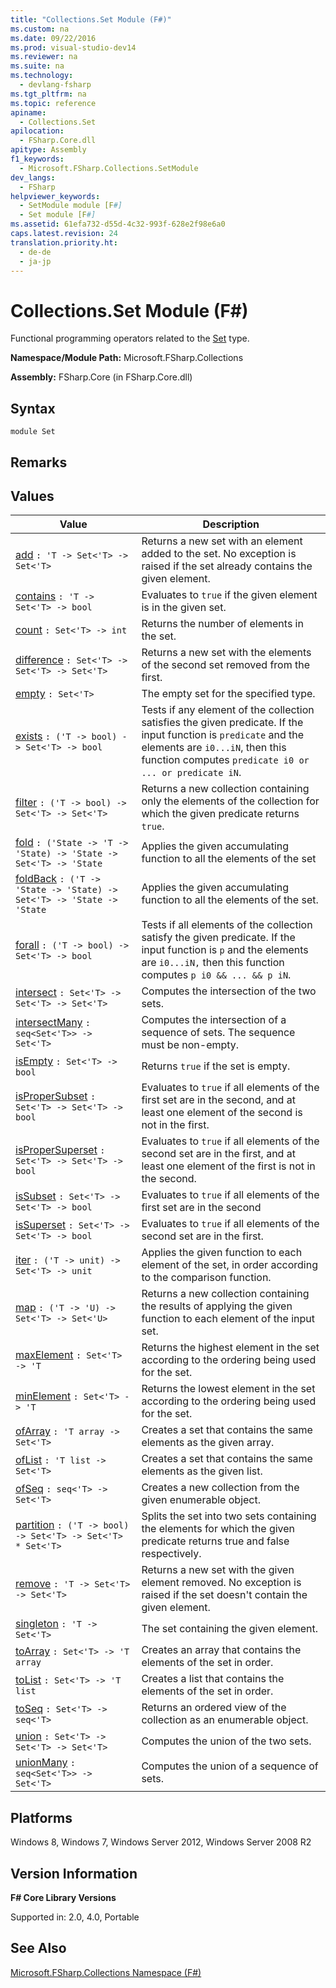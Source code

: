 ```yaml
---
title: "Collections.Set Module (F#)"
ms.custom: na
ms.date: 09/22/2016
ms.prod: visual-studio-dev14
ms.reviewer: na
ms.suite: na
ms.technology: 
  - devlang-fsharp
ms.tgt_pltfrm: na
ms.topic: reference
apiname: 
  - Collections.Set
apilocation: 
  - FSharp.Core.dll
apitype: Assembly
f1_keywords: 
  - Microsoft.FSharp.Collections.SetModule
dev_langs: 
  - FSharp
helpviewer_keywords: 
  - SetModule module [F#]
  - Set module [F#]
ms.assetid: 61efa732-d55d-4c32-993f-628e2f98e6a0
caps.latest.revision: 24
translation.priority.ht: 
  - de-de
  - ja-jp
---
```

# Collections.Set Module (F#)
Functional programming operators related to the [Set](../vs140/collections.set--t--class--fsharp-.md) type.  
  
 **Namespace/Module Path:** Microsoft.FSharp.Collections  
  
 **Assembly:** FSharp.Core (in FSharp.Core.dll)  
  
## Syntax  
  
```  
module Set  
```  
  
## Remarks  
  
## Values  
  
|Value|Description|  
|-----------|-----------------|  
|[add](../vs140/set.add--t--function--fsharp-.md)  `: 'T -> Set<'T> -> Set<'T>`|Returns a new set with an element added to the set. No exception is raised if the set already contains the given element.|  
|[contains](../vs140/set.contains--t--function--fsharp-.md)  `: 'T -> Set<'T> -> bool`|Evaluates to `true` if the given element is in the given set.|  
|[count](../vs140/set.count--t--function--fsharp-.md)  `: Set<'T> -> int`|Returns the number of elements in the set.|  
|[difference](../vs140/set.difference--t--function--fsharp-.md)  `: Set<'T> -> Set<'T> -> Set<'T>`|Returns a new set with the elements of the second set removed from the first.|  
|[empty](../vs140/set.empty--t--type-function--fsharp-.md)  `: Set<'T>`|The empty set for the specified type.|  
|[exists](../vs140/set.exists--t--function--fsharp-.md)  `: ('T -> bool) -> Set<'T> -> bool`|Tests if any element of the collection satisfies the given predicate. If the input function is `predicate` and the elements are `i0...iN`, then this function computes `predicate i0 or ... or predicate iN`.|  
|[filter](../vs140/set.filter--t--function--fsharp-.md)  `: ('T -> bool) -> Set<'T> -> Set<'T>`|Returns a new collection containing only the elements of the collection for which the given predicate returns `true`.|  
|[fold](../vs140/set.fold--t--state--function--fsharp-.md)  `: ('State -> 'T -> 'State) -> 'State -> Set<'T> -> 'State`|Applies the given accumulating function to all the elements of the set|  
|[foldBack](../vs140/set.foldback--t--state--function--fsharp-.md)  `: ('T -> 'State -> 'State) -> Set<'T> -> 'State -> 'State`|Applies the given accumulating function to all the elements of the set.|  
|[forall](../vs140/set.forall--t--function--fsharp-.md)  `: ('T -> bool) -> Set<'T> -> bool`|Tests if all elements of the collection satisfy the given predicate. If the input function is `p` and the elements are `i0...iN,` then this function computes `p i0 && ... && p iN`.|  
|[intersect](../vs140/set.intersect--t--function--fsharp-.md)  `: Set<'T> -> Set<'T> -> Set<'T>`|Computes the intersection of the two sets.|  
|[intersectMany](../vs140/set.intersectmany--t--function--fsharp-.md)  `: seq<Set<'T>> -> Set<'T>`|Computes the intersection of a sequence of sets. The sequence must be non-empty.|  
|[isEmpty](../vs140/set.isempty--t--function--fsharp-.md)  `: Set<'T> -> bool`|Returns `true` if the set is empty.|  
|[isProperSubset](../vs140/set.ispropersubset--t--function--fsharp-.md)  `: Set<'T> -> Set<'T> -> bool`|Evaluates to `true` if all elements of the first set are in the second, and at least one element of the second is not in the first.|  
|[isProperSuperset](../vs140/set.ispropersuperset--t--function--fsharp-.md)  `: Set<'T> -> Set<'T> -> bool`|Evaluates to `true` if all elements of the second set are in the first, and at least one element of the first is not in the second.|  
|[isSubset](../vs140/set.issubset--t--function--fsharp-.md)  `: Set<'T> -> Set<'T> -> bool`|Evaluates to `true` if all elements of the first set are in the second|  
|[isSuperset](../vs140/set.issuperset--t--function--fsharp-.md)  `: Set<'T> -> Set<'T> -> bool`|Evaluates to `true` if all elements of the second set are in the first.|  
|[iter](../vs140/set.iter--t--function--fsharp-.md)  `: ('T -> unit) -> Set<'T> -> unit`|Applies the given function to each element of the set, in order according to the comparison function.|  
|[map](../vs140/set.map--t--u--function--fsharp-.md)  `: ('T -> 'U) -> Set<'T> -> Set<'U>`|Returns a new collection containing the results of applying the given function to each element of the input set.|  
|[maxElement](../vs140/set.maxelement--t--function--fsharp-.md)  `: Set<'T> -> 'T`|Returns the highest element in the set according to the ordering being used for the set.|  
|[minElement](../vs140/set.minelement--t--function--fsharp-.md)  `: Set<'T> -> 'T`|Returns the lowest element in the set according to the ordering being used for the set.|  
|[ofArray](../vs140/set.ofarray--t--function--fsharp-.md)  `: 'T array -> Set<'T>`|Creates a set that contains the same elements as the given array.|  
|[ofList](../vs140/set.oflist--t--function--fsharp-.md)  `: 'T list -> Set<'T>`|Creates a set that contains the same elements as the given list.|  
|[ofSeq](../vs140/set.ofseq--t--function--fsharp-.md)  `: seq<'T> -> Set<'T>`|Creates a new collection from the given enumerable object.|  
|[partition](../vs140/set.partition--t--function--fsharp-.md)  `: ('T -> bool) -> Set<'T> -> Set<'T> * Set<'T>`|Splits the set into two sets containing the elements for which the given predicate returns true and false respectively.|  
|[remove](../vs140/set.remove--t--function--fsharp-.md)  `: 'T -> Set<'T> -> Set<'T>`|Returns a new set with the given element removed. No exception is raised if the set doesn't contain the given element.|  
|[singleton](../vs140/set.singleton--t--function--fsharp-.md)  `: 'T -> Set<'T>`|The set containing the given element.|  
|[toArray](../vs140/set.toarray--t--function--fsharp-.md)  `: Set<'T> -> 'T array`|Creates an array that contains the elements of the set in order.|  
|[toList](../vs140/set.tolist--t--function--fsharp-.md) `: Set<'T> -> 'T list`|Creates a list that contains the elements of the set in order.|  
|[toSeq](../vs140/set.toseq--t--function--fsharp-.md)  `: Set<'T> -> seq<'T>`|Returns an ordered view of the collection as an enumerable object.|  
|[union](../vs140/set.union--t--function--fsharp-.md)  `: Set<'T> -> Set<'T> -> Set<'T>`|Computes the union of the two sets.|  
|[unionMany](../vs140/set.unionmany--t--function--fsharp-.md)  `: seq<Set<'T>> -> Set<'T>`|Computes the union of a sequence of sets.|  
  
## Platforms  
 Windows 8, Windows 7, Windows Server 2012, Windows Server 2008 R2  
  
## Version Information  
 **F# Core Library Versions**  
  
 Supported in: 2.0, 4.0, Portable  
  
## See Also  
 [Microsoft.FSharp.Collections Namespace (F#)](../vs140/microsoft.fsharp.collections-namespace--fsharp-.md)